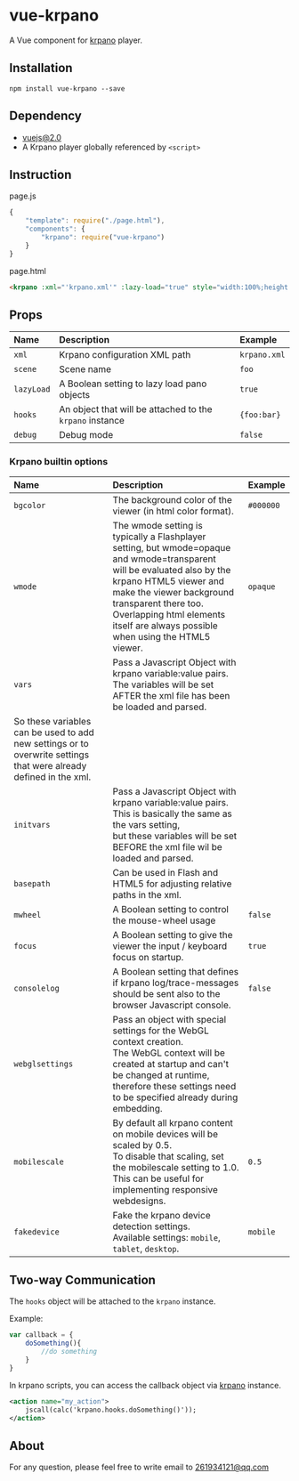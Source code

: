# vue-krpano

A Vue component for [krpano](http://www.krpano.com) player.

## Installation

```
npm install vue-krpano --save
```

## Dependency

* [vuejs@2.0](http://vuejs.org)
* A Krpano player globally referenced by `<script>`


## Instruction

page.js

```js
{
    "template": require("./page.html"),
    "components": {
        "krpano": require("vue-krpano")
    }
}
```

page.html

```html
<krpano :xml="'krpano.xml'" :lazy-load="true" style="width:100%;height:400px"></krpano>
```

## Props

|Name|Description|Example|
|:--|:--|:--|
|`xml`|Krpano configuration XML path|`krpano.xml`|
|`scene`|Scene name|`foo`|
|`lazyLoad`|A Boolean setting to lazy load pano objects|`true`|
|`hooks`|An object that will be attached to the `krpano` instance|`{foo:bar}`|
|`debug`|Debug mode|`false`|

### Krpano builtin options

|Name|Description|Example|
|:--|:--|:--|
|`bgcolor`|The background color of the viewer (in html color format).|`#000000`|
|`wmode`|The wmode setting is typically a Flashplayer setting, but wmode=opaque and wmode=transparent<br/> will be evaluated also by the krpano HTML5 viewer and make the viewer background transparent there too. <br/>Overlapping html elements itself are always possible when using the HTML5 viewer.|`opaque`|
|`vars`|Pass a Javascript Object with krpano variable:value pairs.<br/>The variables will be set AFTER the xml file has been be loaded and parsed.
So these variables can be used to add new settings or to overwrite settings that were already defined in the xml.||
|`initvars`|Pass a Javascript Object with krpano variable:value pairs.<br/>This is basically the same as the vars setting, <br/>but these variables will be set BEFORE the xml file wil be loaded and parsed.||
|`basepath`|Can be used in Flash and HTML5 for adjusting relative paths in the xml.||
|`mwheel`|A Boolean setting to control the mouse-wheel usage|`false`|
|`focus`|A Boolean setting to give the viewer the input / keyboard focus on startup.|`true`|
|`consolelog`|A Boolean setting that defines if krpano log/trace-messages should be sent also to the browser Javascript console.|`false`|
|`webglsettings`|Pass an object with special settings for the WebGL context creation.<br/>The WebGL context will be created at startup and can't be changed at runtime, therefore these settings need to be specified already during embedding.||
|`mobilescale`|By default all krpano content on mobile devices will be scaled by 0.5.<br/>To disable that scaling, set the mobilescale setting to 1.0.<br/>This can be useful for implementing responsive webdesigns.|`0.5`|
|`fakedevice`|Fake the krpano device detection settings.<br/>Available settings: `mobile`, `tablet`, `desktop`.|`mobile`|

## Two-way Communication

The `hooks` object will be attached to the `krpano` instance.

Example:

```js
var callback = {
    doSomething(){
        //do something
    }
}
```

In krpano scripts, you can access the callback object via [krpano](https://krpano.com/docu/actions/#jscall
) instance.

```xml
<action name="my_action">
    jscall(calc('krpano.hooks.doSomething()'));
</action>
```

## About

For any question, please feel free to write email to 261934121@qq.com
